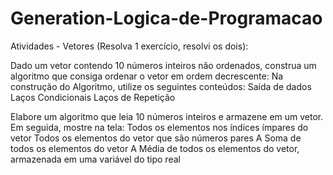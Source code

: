 # Generation-Logica-de-Programacao

Atividades - Vetores (Resolva 1 exercício, resolvi os dois):

Dado um vetor contendo 10 números inteiros não ordenados, construa um algoritmo que consiga ordenar o vetor em ordem decrescente:
Na construção do Algoritmo, utilize os seguintes conteúdos:
Saída de dados
Laços Condicionais
Laços de Repetição



Elabore um algoritmo que leia 10 números inteiros e armazene em um vetor. Em seguida, mostre na tela:
Todos os elementos nos índices ímpares do vetor 
Todos os elementos do vetor que são números pares
A Soma de todos os elementos do vetor
A Média de todos os elementos do vetor, armazenada em uma variável do tipo real


